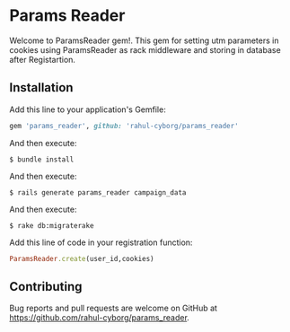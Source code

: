 # Params Reader

Welcome to ParamsReader gem!. This gem for setting utm parameters in cookies using ParamsReader as rack middleware and storing in database after Registartion.


## Installation

Add this line to your application's Gemfile:

```ruby
gem 'params_reader', github: 'rahul-cyborg/params_reader'
```

And then execute:

    $ bundle install

And then execute:

    $ rails generate params_reader campaign_data

And then execute:

    $ rake db:migraterake

Add this line of code in your registration function:

```ruby
ParamsReader.create(user_id,cookies)
```

## Contributing

Bug reports and pull requests are welcome on GitHub at https://github.com/rahul-cyborg/params_reader.

